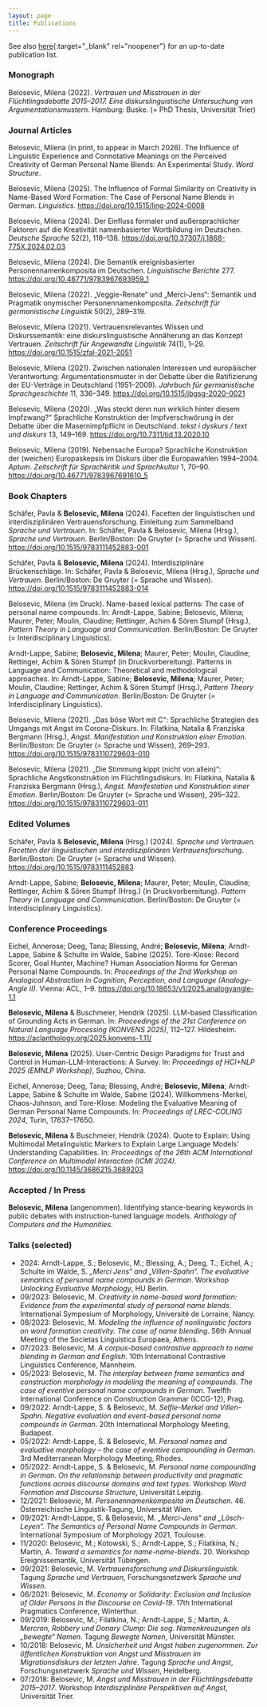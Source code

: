 ```yaml
---
layout: page
title: Publications
---
```


See also [here](https://pub.uni-bielefeld.de/person/337681111){:target="_blank" rel="noopener"} for an up-to-date publication list.



### Monograph
Belosevic, Milena (2022). *Vertrauen und Misstrauen in der Flüchtlingsdebatte 2015–2017. Eine diskurslinguistische Untersuchung von Argumentationsmustern*. Hamburg: Buske. (= PhD Thesis, Universität Trier)

### Journal Articles  
Belosevic, Milena (in print, to appear in March 2026). The Influence of Linguistic Experience and Connotative Meanings on the Perceived Creativity of German Personal Name Blends: An Experimental Study. *Word Structure*.

Belosevic, Milena (2025). The Influence of Formal Similarity on Creativity in Name-Based Word Formation: The Case of Personal Name Blends in German. *Linguistics*. <https://doi.org/10.1515/ling-2024-0008>

Belosevic, Milena (2024). Der Einfluss formaler und außersprachlicher Faktoren auf die Kreativität namenbasierter Wortbildung im Deutschen. *Deutsche Sprache* 52(2), 118–138. <https://doi.org/10.37307/j.1868-775X.2024.02.03>

Belosevic, Milena (2024). Die Semantik ereignisbasierter Personennamenkomposita im Deutschen. *Linguistische Berichte* 277. <https://doi.org/10.46771/9783967693959_1>

Belosevic, Milena (2022). „Veggie-Renate“ und „Merci-Jens“: Semantik und Pragmatik onymischer Personennamenkomposita. *Zeitschrift für germanistische Linguistik* 50(2), 289–319.

Belosevic, Milena (2021). Vertrauensrelevantes Wissen und Diskurssemantik: eine diskurslinguistische Annäherung an das Konzept Vertrauen. *Zeitschrift für Angewandte Linguistik* 74(1), 1–29. <https://doi.org/10.1515/zfal-2021-2051>

Belosevic, Milena (2021). Zwischen nationalen Interessen und europäischer Verantwortung: Argumentationsmuster in der Debatte über die Ratifizierung der EU-Verträge in Deutschland (1951–2009). *Jahrbuch für germanistische Sprachgeschichte* 11, 336–349. <https://doi.org/10.1515/jbgsg-2020-0021>

Belosevic, Milena (2020). „Was steckt denn nun wirklich hinter diesem Impfzwang?“ Sprachliche Konstruktion der Impfverschwörung in der Debatte über die Masernimpfpflicht in Deutschland. *tekst i dyskurs / text und diskurs* 13, 149–169. <https://doi.org/10.7311/tid.13.2020.10>

Belosevic, Milena (2019). Nebensache Europa? Sprachliche Konstruktion der (weichen) Europaskepsis im Diskurs über die Europawahlen 1994–2004. *Aptum. Zeitschrift für Sprachkritik und Sprachkultur* 1, 70–90. <https://doi.org/10.46771/9783967691610_5>

### Book Chapters
Schäfer, Pavla & **Belosevic, Milena** (2024). Facetten der linguistischen und interdisziplinären Vertrauensforschung. Einleitung zum Sammelband *Sprache und Vertrauen*. In: Schäfer, Pavla & Belosevic, Milena (Hrsg.), *Sprache und Vertrauen*. Berlin/Boston: De Gruyter (= Sprache und Wissen). <https://doi.org/10.1515/9783111452883-001>

Schäfer, Pavla & **Belosevic, Milena** (2024). Interdisziplinäre Brückenschläge. In: Schäfer, Pavla & Belosevic, Milena (Hrsg.), *Sprache und Vertrauen*. Berlin/Boston: De Gruyter (= Sprache und Wissen). <https://doi.org/10.1515/9783111452883-014>

Belosevic, Milena (im Druck). Name-based lexical patterns: The case of personal name compounds. In: Arndt-Lappe, Sabine; Belosevic, Milena; Maurer, Peter; Moulin, Claudine; Rettinger, Achim & Sören Stumpf (Hrsg.), *Pattern Theory in Language and Communication*. Berlin/Boston: De Gruyter (= Interdisciplinary Linguistics).

Arndt-Lappe, Sabine; **Belosevic, Milena**; Maurer, Peter; Moulin, Claudine; Rettinger, Achim & Sören Stumpf (in Druckvorbereitung). Patterns in Language and Communication: Theoretical and methodological approaches. In: Arndt-Lappe, Sabine; **Belosevic, Milena**; Maurer, Peter; Moulin, Claudine; Rettinger, Achim & Sören Stumpf (Hrsg.), *Pattern Theory in Language and Communication*. Berlin/Boston: De Gruyter (= Interdisciplinary Linguistics).

Belosevic, Milena (2021). „Das böse Wort mit C“: Sprachliche Strategien des Umgangs mit Angst im Corona-Diskurs. In: Filatkina, Natalia & Franziska Bergmann (Hrsg.), *Angst. Manifestation und Konstruktion einer Emotion*. Berlin/Boston: De Gruyter (= Sprache und Wissen), 269–293. <https://doi.org/10.1515/9783110729603-010>

Belosevic, Milena (2021). „Die Stimmung kippt (nicht von allein)“: Sprachliche Angstkonstruktion im Flüchtlingsdiskurs. In: Filatkina, Natalia & Franziska Bergmann (Hrsg.), *Angst. Manifestation und Konstruktion einer Emotion*. Berlin/Boston: De Gruyter (= Sprache und Wissen), 295–322. <https://doi.org/10.1515/9783110729603-011>

### Edited Volumes
Schäfer, Pavla & **Belosevic, Milena** (Hrsg.) (2024). *Sprache und Vertrauen. Facetten der linguistischen und interdisziplinären Vertrauensforschung*. Berlin/Boston: De Gruyter (= Sprache und Wissen). <https://doi.org/10.1515/9783111452883>

Arndt-Lappe, Sabine; **Belosevic, Milena**; Maurer, Peter; Moulin, Claudine; Rettinger, Achim & Sören Stumpf (Hrsg.) (in Druckvorbereitung). *Pattern Theory in Language and Communication*. Berlin/Boston: De Gruyter (= Interdisciplinary Linguistics).

### Conference Proceedings  
Eichel, Annerose; Deeg, Tana; Blessing, André; **Belosevic, Milena**; Arndt-Lappe, Sabine & Schulte im Walde, Sabine (2025). Tore-Klose: Record Scorer, Goal Hunter, Machine? Human Association Norms for German Personal Name Compounds. In: *Proceedings of the 2nd Workshop on Analogical Abstraction in Cognition, Perception, and Language (Analogy-Angle II)*. Vienna: ACL, 1–9. <https://doi.org/10.18653/v1/2025.analogyangle-1.1>

**Belosevic, Milena** & Buschmeier, Hendrik (2025). LLM-based Classification of Grounding Acts in German. In: *Proceedings of the 21st Conference on Natural Language Processing (KONVENS 2025)*, 112–127. Hildesheim. <https://aclanthology.org/2025.konvens-1.11/>

**Belosevic, Milena** (2025). User-Centric Design Paradigms for Trust and Control in Human-LLM-Interactions: A Survey. In: *Proceedings of HCI+NLP 2025 (EMNLP Workshop)*, Suzhou, China.

Eichel, Annerose; Deeg, Tana; Blessing, André; **Belosevic, Milena**; Arndt-Lappe, Sabine & Schulte im Walde, Sabine (2024). Willkommens-Merkel, Chaos-Johnson, and Tore-Klose: Modeling the Evaluative Meaning of German Personal Name Compounds. In: *Proceedings of LREC-COLING 2024*, Turin, 17637–17650.

**Belosevic, Milena** & Buschmeier, Hendrik (2024). Quote to Explain: Using Multimodal Metalinguistic Markers to Explain Large Language Models’ Understanding Capabilities. In: *Proceedings of the 26th ACM International Conference on Multimodal Interaction (ICMI 2024)*. <https://doi.org/10.1145/3686215.3689203>

### Accepted / In Press
**Belosevic, Milena** (angenommen). Identifying stance-bearing keywords in public debates with instruction-tuned language models. *Anthology of Computers and the Humanities*.

### Talks (selected)
- 2024: Arndt-Lappe, S.; Belosevic, M.; Blessing, A.; Deeg, T.; Eichel, A.; Schulte im Walde, S. *„Merci Jens“ and „Villen-Spahn“. The evaluative semantics of personal name compounds in German*. Workshop *Unlocking Evaluative Morphology*, HU Berlin.
- 09/2023: Belosevic, M. *Creativity in name-based word formation: Evidence from the experimental study of personal name blends*. International Symposium of Morphology, Université de Lorraine, Nancy.
- 08/2023: Belosevic, M. *Modeling the influence of nonlinguistic factors on word formation creativity. The case of name blending*. 56th Annual Meeting of the Societas Linguistica Europaea, Athens.
- 07/2023: Belosevic, M. *A corpus-based contrastive approach to name blending in German and English*. 10th International Contrastive Linguistics Conference, Mannheim.
- 05/2023: Belosevic, M. *The interplay between frame semantics and construction morphology in modeling the meaning of compounds. The case of eventive personal name compounds in German*. Twelfth International Conference on Construction Grammar (ICCG-12), Prag.
- 09/2022: Arndt-Lappe, S. & Belosevic, M. *Selfie-Merkel and Villen-Spahn. Negative evaluation and event-based personal name compounds in German*. 20th International Morphology Meeting, Budapest.
- 05/2022: Arndt-Lappe, S. & Belosevic, M. *Personal names and evaluative morphology – the case of eventive compounding in German*. 3rd Mediterranean Morphology Meeting, Rhodes.
- 05/2022: Arndt-Lappe, S. & Belosevic, M. *Personal name compounding in German. On the relationship between productivity and pragmatic functions across discourse domains and text types*. Workshop *Word Formation and Discourse Structure*, Universität Leipzig.
- 12/2021: Belosevic, M. *Personennamenkomposita im Deutschen*. 46. Österreichische Linguistik-Tagung, Universität Wien.
- 09/2021: Arndt-Lappe, S. & Belosevic, M. *„Merci-Jens“ and „Lösch-Leyen“. The Semantics of Personal Name Compounds in German*. International Symposium of Morphology 2021, Toulouse.
- 11/2020: Belosevic, M.; Kotowski, S.; Arndt-Lappe, S.; Filatkina, N.; Martin, A. *Toward a semantics for name-name-blends*. 20. Workshop Ereignissemantik, Universität Tübingen.
- 09/2021: Belosevic, M. *Vertrauensforschung und Diskurslinguistik*. Tagung *Sprache und Vertrauen*, Forschungsnetzwerk *Sprache und Wissen*.
- 06/2021: Belosevic, M. *Economy or Solidarity: Exclusion and Inclusion of Older Persons in the Discourse on Covid-19*. 17th International Pragmatics Conference, Winterthur.
- 09/2019: Belosevic, M.; Filatkina, N.; Arndt-Lappe, S.; Martin, A. *Mercron, Robbery und Donary Clump: Die sog. Namenkreuzungen als „bewegte“ Namen*. Tagung *Bewegte Namen*, Universität Münster.
- 10/2018: Belosevic, M. *Unsicherheit und Angst haben zugenommen. Zur öffentlichen Konstruktion von Angst und Misstrauen im Migrationsdiskurs der letzten Jahre*. Tagung *Sprache und Angst*, Forschungsnetzwerk *Sprache und Wissen*, Heidelberg.
- 07/2018: Belosevic, M. *Angst und Misstrauen in der Flüchtlingsdebatte 2015–2017*. Workshop *Interdisziplinäre Perspektiven auf Angst*, Universität Trier.

